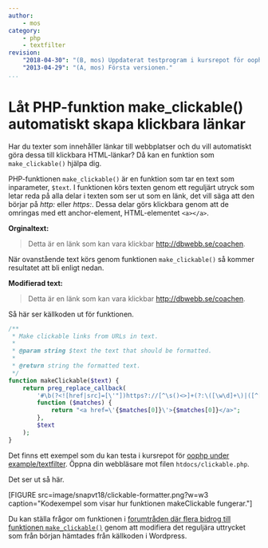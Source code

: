 ```yaml
---
author:
    - mos
category:
    - php
    - textfilter
revision:
    "2018-04-30": "(B, mos) Uppdaterat testprogram i kursrepot för oophp."
    "2013-04-29": "(A, mos) Första versionen."
...
```

Låt PHP-funktion make_clickable() automatiskt skapa klickbara länkar
==================================

Har du texter som innehåller länkar till webbplatser och du vill automatiskt göra dessa till klickbara HTML-länkar? Då kan en funktion som `make_clickable()` hjälpa dig.

<!--more-->

PHP-funktionen `make_clickable()` är en funktion som tar en text som inparameter, `$text`. I funktionen körs texten genom ett reguljärt utryck som letar reda på alla delar i texten som ser ut som en länk, det vill säga att den börjar på *http:* eller *https:*. Dessa delar görs klickbara genom att de omringas med ett anchor-element, HTML-elementet `<a></a>`.

**Orginaltext:**

> Detta är en länk som kan vara klickbar http://dbwebb.se/coachen.

När ovanstående text körs genom funktionen `make_clickable()` så kommer resultatet att bli enligt nedan.

**Modifierad text:**

> Detta är en länk som kan vara klickbar <a href='http://dbwebb.se/coachen'>http://dbwebb.se/coachen</a>.

Så här ser källkoden ut för funktionen. 

```php
/**
 * Make clickable links from URLs in text.
 *
 * @param string $text the text that should be formatted.
 *
 * @return string the formatted text.
 */
function makeClickable($text) {
    return preg_replace_callback(
        '#\b(?<![href|src]=[\'"])https?://[^\s()<>]+(?:\([\w\d]+\)|([^[:punct:]\s]|/))#',
        function ($matches) {
            return "<a href=\'{$matches[0]}\'>{$matches[0]}</a>";
        },
        $text
    );
}
```

Det finns ett exempel som du kan testa i kursrepot för [oophp under example/textfilter](https://github.com/dbwebb-se/oophp/tree/master/example/textfilter). Öppna din webbläsare mot filen `htdocs/clickable.php`.

Det ser ut så här.

[FIGURE src=image/snapvt18/clickable-formatter.png?w=w3 caption="Kodexempel som visar hur funktionen makeClickable fungerar."]

Du kan ställa frågor om funktionen i  [forumtråden där flera bidrog till funktionen `make_clickable()`](t/254) genom att modifiera det reguljära uttrycket som från början hämtades från källkoden i Wordpress.
